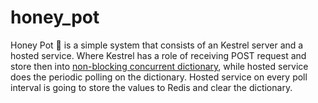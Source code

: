 # honey_pot
Honey Pot :honey_pot: is a simple system that consists of an Kestrel server and a hosted service. Where Kestrel has a role of receiving POST request and store then into 
[non-blocking concurrent dictionary](https://github.com/VSadov/NonBlocking), while hosted service does the periodic polling on the dictionary. Hosted service on every poll interval is going to store the values to Redis and clear the dictionary.
